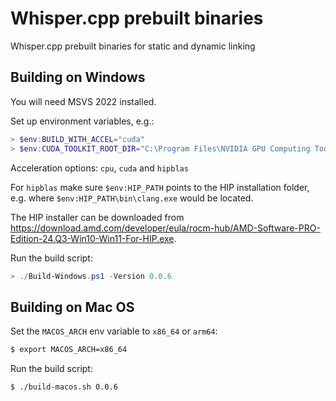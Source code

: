 # Whisper.cpp prebuilt binaries
Whisper.cpp prebuilt binaries for static and dynamic linking

## Building on Windows

You will need MSVS 2022 installed.

Set up environment variables, e.g.:

```powershell
> $env:BUILD_WITH_ACCEL="cuda"
> $env:CUDA_TOOLKIT_ROOT_DIR="C:\Program Files\NVIDIA GPU Computing Toolkit\CUDA\v12.5"
```

Acceleration options: `cpu`, `cuda` and `hipblas`

For `hipblas` make sure `$env:HIP_PATH` points to the HIP installation folder, e.g. where `$env:HIP_PATH\bin\clang.exe` would be located.

The HIP installer can be downloaded from https://download.amd.com/developer/eula/rocm-hub/AMD-Software-PRO-Edition-24.Q3-Win10-Win11-For-HIP.exe.

Run the build script:

```powershell
> ./Build-Windows.ps1 -Version 0.0.6
```

## Building on Mac OS

Set the `MACOS_ARCH` env variable to `x86_64` or `arm64`:

```bash
$ export MACOS_ARCH=x86_64
```

Run the build script:

```bash
$ ./build-macos.sh 0.0.6
```
